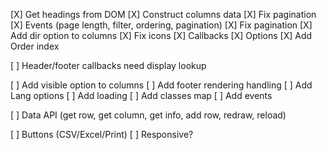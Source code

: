 [X] Get headings from DOM
[X] Construct columns data
[X] Fix pagination
[X] Events (page length, filter, ordering, pagination)
[X] Fix pagination
[X] Add dir option to columns
[X] Fix icons
[X] Callbacks
[X] Options
[X] Add Order index

[ ] Header/footer callbacks need display lookup

[ ] Add visible option to columns
[ ] Add footer rendering handling
[ ] Add Lang options
[ ] Add loading
[ ] Add classes map
[ ] Add events

[ ] Data API (get row, get column, get info, add row, redraw, reload)

[ ] Buttons (CSV/Excel/Print)
[ ] Responsive?